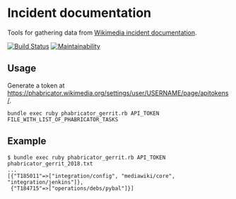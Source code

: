 # Incident documentation

Tools for gathering data from [Wikimedia incident documentation](https://wikitech.wikimedia.org/wiki/Incident_documentation).

[![Build Status](https://travis-ci.org/zeljkofilipin/incident-documentation.svg?branch=master)](https://travis-ci.org/zeljkofilipin/incident-documentation)
[![Maintainability](https://api.codeclimate.com/v1/badges/c3f54714f5ceda19e72c/maintainability)](https://codeclimate.com/github/zeljkofilipin/incident-documentation/maintainability)

## Usage

Generate a token at https://phabricator.wikimedia.org/settings/user/USERNAME/page/apitokens/.

    bundle exec ruby phabricator_gerrit.rb API_TOKEN FILE_WITH_LIST_OF_PHABRICATOR_TASKS

## Example

    $ bundle exec ruby phabricator_gerrit.rb API_TOKEN phabricator_gerrit_2018.txt
    ...
    [{"T185011"=>["integration/config", "mediawiki/core", "integration/jenkins"]},
     {"T184715"=>["operations/debs/pybal"]}]
